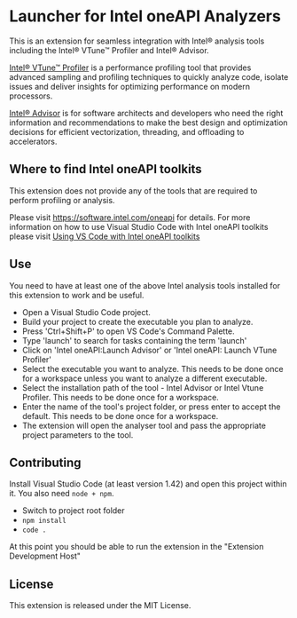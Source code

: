 # Launcher for Intel oneAPI Analyzers

This is an extension for seamless integration with Intel® analysis tools including the Intel® VTune™ Profiler and Intel® Advisor.


[Intel® VTune™ Profiler](https://software.intel.com/oneapi/vtune-profiler) is a performance profiling tool that provides advanced
sampling and profiling techniques to quickly analyze code, isolate issues and deliver insights for optimizing performance on modern
processors. 


[Intel® Advisor](https://software.intel.com/oneapi/advisor) is for software architects and developers who need the right
information and recommendations to make the best design and optimization decisions for efficient vectorization, threading, and
offloading to accelerators.

## Where to find Intel oneAPI toolkits

This extension does not provide any of the tools that are required to perform profiling or analysis.

Please visit https://software.intel.com/oneapi for details. For more information on how to use Visual Studio Code with Intel oneAPI toolkits please visit [Using VS Code with Intel oneAPI toolkits](https://software.intel.com/content/www/us/en/develop/documentation/using-vs-code-with-intel-oneapi/top.html)



## Use
You need to have at least one of the above Intel analysis tools installed for this extension to work and be useful. 
- Open a Visual Studio Code project.
- Build your project to create the executable you plan to analyze.
- Press 'Ctrl+Shift+P' to open VS Code's Command Palette.
- Type 'launch' to search for tasks containing the term 'launch'
- Click on 'Intel oneAPI:Launch Advisor' or 'Intel oneAPI: Launch VTune Profiler'
- Select the executable you want to analyze. This needs to be done once for a workspace unless you want to analyze a different executable.
- Select the installation path of the tool - Intel Advisor or Intel Vtune Profiler. This needs to be done once for a workspace.
- Enter the name of the tool's project folder, or press enter to accept the default. This needs to be done once for a workspace.
- The extension will open the analyser tool and pass the appropriate project parameters to the tool.

## Contributing 
Install Visual Studio Code (at least version 1.42) and open this project within it. You also need `node + npm`.
- Switch to project root folder
- `npm install`
- `code .`

At this point you should be able to run the extension in the "Extension Development Host"

## License
This extension is released under the MIT License.
